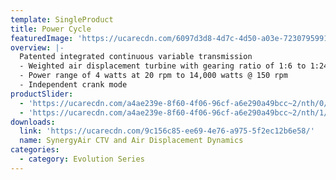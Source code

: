 ```yaml
---
template: SingleProduct
title: Power Cycle
featuredImage: 'https://ucarecdn.com/6097d3d8-4d7c-4d50-a03e-723079599108/'
overview: |-
  Patented integrated continuous variable transmission
  - Weighted air displacement turbine with gearing ratio of 1:6 to 1:24
  - Power range of 4 watts at 20 rpm to 14,000 watts @ 150 rpm
  - Independent crank mode
productSlider:
  - 'https://ucarecdn.com/a4ae239e-8f60-4f06-96cf-a6e290a49bcc~2/nth/0/'
  - 'https://ucarecdn.com/a4ae239e-8f60-4f06-96cf-a6e290a49bcc~2/nth/1/'
downloads:
  link: 'https://ucarecdn.com/9c156c85-ee69-4e76-a975-5f2ec12b6e58/'
  name: SynergyAir CTV and Air Displacement Dynamics
categories:
  - category: Evolution Series
---
```



